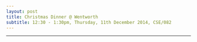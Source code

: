 ```yaml
---
layout: post
title: Christmas Dinner @ Wentworth
subtitle: 12:30 - 1:30pm, Thursday, 11th December 2014, CSE/082
---
```



___


